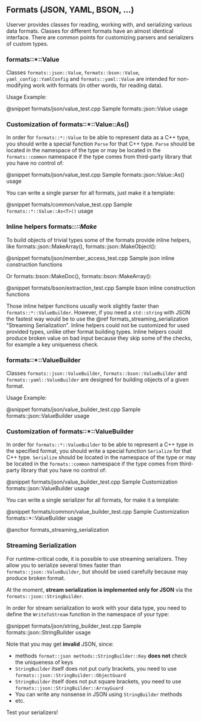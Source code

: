 ## Formats (JSON, YAML, BSON, ...)

Userver provides classes for reading, working with, and serializing various data formats. Classes for different formats have an almost identical interface. There are common points for customizing parsers and serializers of custom types.

### formats::*::Value
Classes `formats::json::Value`, `formats::bson::Value`, `yaml_config::YamlConfig` and `formats::yaml::Value`  are intended for non-modifying work with formats (in other words, for reading data).

Usage Example:

@snippet formats/json/value_test.cpp  Sample formats::json::Value usage


### Customization of formats::*::Value::As<T>()

In order for `formats::*::Value` to be able to represent data as a C++ type, you should write a special function `Parse` for that C++ type. `Parse` should be located in the namespace of the type or may be located in the `formats::common` namespace if the type comes from third-party library that you have no control of:

@snippet formats/json/value_test.cpp  Sample formats::json::Value::As<T>() usage


You can write a single parser for all formats, just make it a template:

@snippet formats/common/value_test.cpp  Sample `formats::*::Value::As<T>()` usage


### Inline helpers formats::*::Make*

To build objects of trivial types some of the formats provide inline helpers,
like formats::json::MakeArray(), formats::json::MakeObject():

@snippet formats/json/member_access_test.cpp Sample json inline construction functions

Or formats::bson::MakeDoc(), formats::bson::MakeArray():

@snippet formats/bson/extraction_test.cpp Sample bson inline construction functions

Those inline helper functions usually work slightly faster than `formats::*::ValueBuilder`.
However, if you need a `std::string` with JSON the fastest way would be to use
the @ref formats_streaming_serialization "Streaming Serialization".
Inline helpers could not be customized
for used provided types, unlike other format building types. Inline helpers
could produce broken value on bad input because they skip some of the checks,
for example a key uniqueness check.


### formats::*::ValueBuilder

Classes `formats::json::ValueBuilder`, `formats::bson::ValueBuilder` and `formats::yaml::ValueBuilder` 
are designed for building objects of a given format.

Usage Example:

@snippet formats/json/value_builder_test.cpp  Sample formats::json::ValueBuilder usage


### Customization of formats::*::ValueBuilder
In order for `formats::*::ValueBuilder` to be able to represent a C++ type in the specified format, you should write a special function `Serialize` for that C++ type. `Serialize` should be located in the namespace of the type or may be located in the `formats::common` namespace if the type comes from third-party library that you have no control of:

@snippet formats/json/value_builder_test.cpp  Sample Customization formats::json::ValueBuilder usage

You can write a single serializer for all formats, for make it a template:

@snippet formats/common/value_builder_test.cpp  Sample Customization formats::*::ValueBuilder usage


@anchor formats_streaming_serialization
### Streaming Serialization

For runtime-critical code, it is possible to use streaming serializers. They allow you to serialize several times faster than `formats::json::ValueBuilder`, but should be used carefully because may produce broken format.


At the moment, **stream serialization is implemented only for JSON** via the `formats::json::StringBuilder`.

In order for stream serialization to work with your data type, you need to define the `WriteToStream` function in the namespace of your type:

@snippet formats/json/string_builder_test.cpp  Sample formats::json::StringBuilder usage


Note that you may get **invalid** JSON, since:
* methods `format::json methods::StringBuilder::Key` **does not** check the uniqueness of keys
* `StringBuilder` itself does not put curly brackets, you need to use `formats::json::StringBuilder::ObjectGuard`
* `StringBuilder` itself does not put square brackets, you need to use `formats::json::StringBuilder::ArrayGuard`
* You can write any nonsense in JSON using `StringBuilder` methods
* etc.

Test your serializers!
